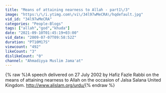 ```yaml
---
title: "Means of attaining nearness to Allah - part1\/3"
image: "https:\/\/i.ytimg.com\/vi\/34l97wMeCRA\/hqdefault.jpg"
vid_id: "34l97wMeCRA"
categories: "People-Blogs"
tags: ["allah","god","khuda"]
date: "2021-09-10T01:45:19+03:00"
vid_date: "2009-07-07T09:58:52Z"
duration: "PT10M17S"
viewcount: "492"
likeCount: "3"
dislikeCount: "0"
channel: "Ahmadiyya Muslim Jama'at"
---
```

{% raw %}A speech delivered on 27 July 2002 by Hafiz Fazle Rabbi on the means of attaining nearness to Allah on the occasion of Jalsa Salana United Kingdom. <a rel="nofollow" target="blank" href="http://www.alislam.org/urdu/">http://www.alislam.org/urdu/</a>{% endraw %}
